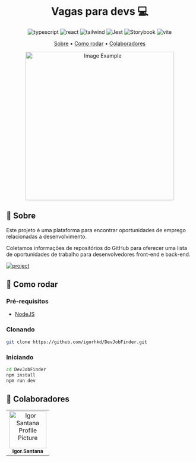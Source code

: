 [TYPESCRIPT__BADGE]: https://img.shields.io/badge/typescript-007ACC?style=for-the-badge&logo=typescript&logoColor=white
[REACT__BADGE]: https://img.shields.io/badge/React-00D8FF?style=for-the-badge&logo=react&logoColor=white
[TAILWIND__BADGE]: https://img.shields.io/badge/tailwind%20Css-06b6d4?style=for-the-badge&logo=tailwindcss&logoColor=white
[VITE__BADGE]: https://img.shields.io/badge/Vite-646CFF?style=for-the-badge&logo=vite&logoColor=white&label
[JEST__BADGE]: https://img.shields.io/badge/Jest-C21325?style=for-the-badge&logo=jest&logoColor=white
[STORYBOOK__BADGE]: https://img.shields.io/badge/Storybook-FF4785?style=for-the-badge&logo=storybook&logoColor=white
[PROJECT__BADGE]: https://img.shields.io/badge/📱Visite_o_projeto-000?style=for-the-badge&logo=project
[PROJECT__URL]: https://developer-job-finder.vercel.app/

<h1 align="center" style="font-weight: bold;">Vagas para devs 💻</h1>

<div align="center">

![typescript][TYPESCRIPT__BADGE]
![react][REACT__BADGE]
![tailwind][TAILWIND__BADGE]
![Jest][JEST__BADGE]
![Storybook][Storybook__BADGE]
![vite][VITE__BADGE]

</div>

<p align="center">
  <a href="#about">Sobre</a> • 
  <a href="#started">Como rodar</a> • 
  <a href="#colab">Colaboradores</a>
</p>

<p align="center">
    <img src="https://i.imgur.com/72XTzMT.png" alt="Image Example" width="400px">
</p>

<h2 id="about">📌 Sobre</h2>

Este projeto é uma plataforma para encontrar oportunidades de emprego relacionadas a desenvolvimento.

Coletamos informações de repositórios do GitHub para oferecer uma lista de oportunidades de trabalho para desenvolvedores front-end e back-end.

[![project][PROJECT__BADGE]][PROJECT__URL]

<h2 id="started">🚀 Como rodar</h2>

<h3>Pré-requisitos</h3>

- [NodeJS](https://nodejs.org/en)

<h3>Clonando</h3>

```bash
git clone https://github.com/igorhkd/DevJobFinder.git
```

<h3>Iniciando</h3>

```bash
cd DevJobFinder
npm install
npm run dev
```

<h2 id="colab">🤝 Colaboradores</h2>

<table>
  <tr>
    <td align="center">
      <a href="https://github.com/igorhkd">
        <img src="https://avatars.githubusercontent.com/u/84198085?v=4" width="100px;" alt="Igor Santana Profile Picture"/><br>
        <sub>
          <b>Igor Santana</b>
        </sub>
      </a>
    </td>
  </tr>
</table>
